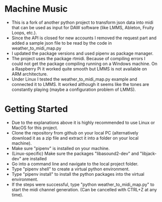 # Machine Music

* This is a fork of another python project to transform json data into midi that can be used as input for DAW software (like LMMS, Ableton, Fruity Loops, etc.).
* Since the API is closed for new accounts I removed the request part and added a sample json file to be read by the code in weather_to_midi_map.py
* I updated the package versions and used pipenv as package manager.
* The project uses the package rtmidi. Because of compiling errors I could not get the package compiling running on a Windows machine. On a Raspberry Pi it worked quite smooth but LMMS is not available on ARM architecture.
* Under Linux I tested the weather_to_midi_map.py example and connected it to LMMS. It worked although it seems like the tones are constantly playing (maybe a configuration problem of LMMS).

# Getting Started

* Due to the explanations above it is highly recommended to use Linux or MacOS for this project.
* Clone the repository from github on your local PC (alternatively download it as a zip file and extract it into a folder on your local machine).
* Make sure "pipenv" is installed on your machine.
* (Linux-specific) Make sure the packages "libasound2-dev" and "libjack-dev" are installed
* Go into a command line and navigate to the local project folder.
* Type "pipenv shell" to create a virtual python environment.
* Type "pipenv install" to install the python packages into the virtual environment.
* If the steps were successful, type "python weather_to_midi_map.py" to start the midi channel generation. (Can be cancelled with CTRL+Z at any time).
